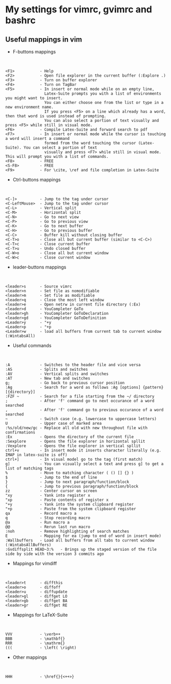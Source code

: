 My settings for vimrc, gvimrc and bashrc
========================================


Useful mappings in vim
------------

- F-buttons mappings

&nbsp;

	<F1>           - Help
    <F2>           - Open file explorer in the current buffer (:Explore .)
    <F3>           - Turn on buffer explorer
    <F4>           - Turn on TagBar
    <F5>           - In insert or normal mode while on an empty line, 
	                 Latex-Suite prompts you with a list of environments you might want to insert. 
					 You can either choose one from the list or type in a new environment name. 
					 If you press <F5> on a line which already has a word, then that word is used instead of prompting.
					 You can also select a portion of text visually and press <F5> while still in visual mode.
    <F6>           - Compile Latex-Suite and forward search to pdf
    <F7>           - In insert or normal mode while the cursor is touching a word will insert a command 
	                 formed from the word touching the cursor (Latex-Suite). You can select a portion of text 
					 visually and press <F7> while still in visual mode. This will prompt you with a list of commands.
    <F8>           - FREE
	<S-F8>         - FREE
    <F9>           - For \cite, \ref and file completion in Latex-Suite

- Ctrl-buttons mappings

&nbsp;

    <C-]>          - Jump to the tag under cursor
    <C-LeftMouse>  - Jump to the tag under cursor
    <C-L>          - Vertical split
    <C-M>          - Horizontal split
    <C-N>          - Go to next view
    <C-P>          - Go to previous view
    <C-K>          - Go to next buffer
    <C-H>          - Go to previous buffer
    <C-C>          - Buffer kill without closing buffer
	<C-T>o         - Close all but current buffer (similar to <C-C>)
	<C-T>c         - Close current buffer
	<C-T>u         - Undo closed buffer
	<C-W>o         - Close all but current window
	<C-W>c         - Close current window


- leader-buttons mappings 

&nbsp;

    <leader>s      - Source vimrc
    <leader>n      - Set file as nomodifiable
    <leader>m      - Set file as modifiable
    <leader>q      - Close the most left window
    <leader>e      - Open netrw in current file directory (:Ex)
    <leader>d      - YouCompleter GoTo
    <leader>gh     - YouCompleter GoToDeclaration
    <leader>gd     - YouCompleter GoToDefinition
    <Leader>y      - "+y
    <Leader>p      - "+p
    <Leader>w      - load all buffers from current tab to current window (:WintabsAll)

- Useful commands

&nbsp;

    :A             - Switches to the header file and vice versa
	:AS            - Splits and switches
    :AV            - Vertical splits and switches
    :AT            - New tab and switches
    g;             - Go back to previous cursor position
    :Ag            - Search for a word as follows :Ag [options] {pattern} [{directory}]
    :FZF ~         - Search for a file starting from the ~/ directory
    ;              - After 'f' command go to next occurance of a word searched
    ,              - After 'f' command go to previous occurance of a word searched
	~              - Switch case (e.g. lowercase to uppercase letters)
	U              - Upper case of marked area
	:%s/old/new/gc - Replace all old with new throughout file with confirmations
	:Ex            - Opens the directory of the current file
	:Sexplore      - Opens the file explorer in horizontal spllit
	:Vexplore      - Opens the file explorer in vertical spllit
	ctrl+v         - In insert mode it inserts character literally (e.g. IMAP in latex-suite is off) 
	ctrl+]         - In visual model go to the tag (first match)
	g]             - You can visually select a text and press g] to get a list of matching tags
	%              - Move to matching character ( () [] {} )
	$              - Jump to the end of line
    }              - Jump to next paragraph/function/block
    {              - Jump to previous paragraph/function/block
	zz             - Center cursor on screen
	"xy            - Yank into register x
	"xp            - Paste contents of register x
	"+y            - Yank into the system clipboard register
	"+p            - Paste from the system clipboard register
	qa             - Record macro a
	q              - Stop recording macro
	@a             - Run macro a
	@@             - Rerun last run macro
	:noh           - Remove highlighting of search matches
	E              - Mapping for ea (jump to end of word in insert mode)
	:Wallbuffers   - Load all buffers from all tabs to current window (:WintabsAllBuffers)
	:Gvdiffsplit HEAD~3:%   - Brings up the staged version of the file side by side with the version 3 commits ago

- Mappings for vimdiff

&nbsp;

	<leader>t      - diffthis
	<leader>o      - diffoff
	<leader>u      - diffupdate
	<leader>gl     - diffget LO
	<leader>gb     - diffget BA
	<leader>gr     - diffget RE

- Mappings for LaTeX-Suite

&nbsp;

	VVV            - \verb++
	BBB            - \mathbf{}
	RRR            - \mathrm{}
	(((            - \left( \right)

- Other mappings

&nbsp;

	HHH            - \href{}{<++>}
